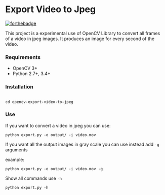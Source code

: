 # Export Video to Jpeg
[![forthebadge](https://forthebadge.com/images/badges/made-with-python.svg)](https://forthebadge.com)

This project is a experimental use of OpenCV Library to convert all frames of a video in jpeg images. It produces an image for every second of the video.

### Requirements
- OpenCV 3+
- Python 2.7+, 3.4+

### Installation
```

cd opencv-export-video-to-jpeg
```

### Use

If you want to convert a video in jpeg you can use:
```
python export.py -o output/ -i video.mov
```

If you want all the output images in gray scale you can use instead add ```-g``` arguments

example:

```
python export.py -o output/ -i video.mov -g
```

Show all commands use ```-h```

```
python export.py -h
```
